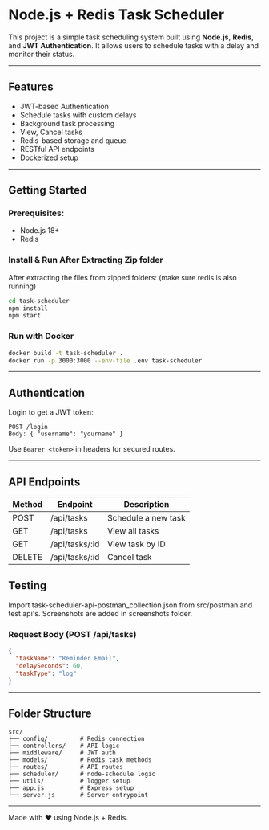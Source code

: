 #  Node.js + Redis Task Scheduler

This project is a simple task scheduling system built using **Node.js**, **Redis**, and **JWT Authentication**. It allows users to schedule tasks with a delay and monitor their status.

---

## Features

- JWT-based Authentication
- Schedule tasks with custom delays
- Background task processing
- View, Cancel tasks
- Redis-based storage and queue
- RESTful API endpoints
- Dockerized setup

---

## Getting Started

### Prerequisites:
- Node.js 18+
- Redis


### Install & Run After Extracting Zip folder
After extracting the files from zipped folders:
(make sure redis is also running)
```bash
cd task-scheduler
npm install
npm start
```

### Run with Docker
```bash
docker build -t task-scheduler .
docker run -p 3000:3000 --env-file .env task-scheduler
```

---

## Authentication
Login to get a JWT token:
```http
POST /login
Body: { "username": "yourname" }
```
Use `Bearer <token>` in headers for secured routes.

---

## API Endpoints
| Method | Endpoint | Description |
|--------|----------|-------------|
| POST   | /api/tasks | Schedule a new task |
| GET    | /api/tasks | View all tasks |
| GET    | /api/tasks/:id | View task by ID |
| DELETE | /api/tasks/:id | Cancel task |

## Testing
Import task-scheduler-api-postman_collection.json from src/postman and test api's. Screenshots are added in screenshots folder.

### Request Body (POST /api/tasks)
```json
{
  "taskName": "Reminder Email",
  "delaySeconds": 60,
  "taskType": "log"
}
```

---

## Folder Structure
```
src/
├── config/         # Redis connection
├── controllers/    # API logic
├── middleware/     # JWT auth
├── models/         # Redis task methods
├── routes/         # API routes
├── scheduler/      # node-schedule logic
├── utils/          # logger setup
├── app.js          # Express setup
└── server.js       # Server entrypoint
```

---


Made with ❤️ using Node.js + Redis.